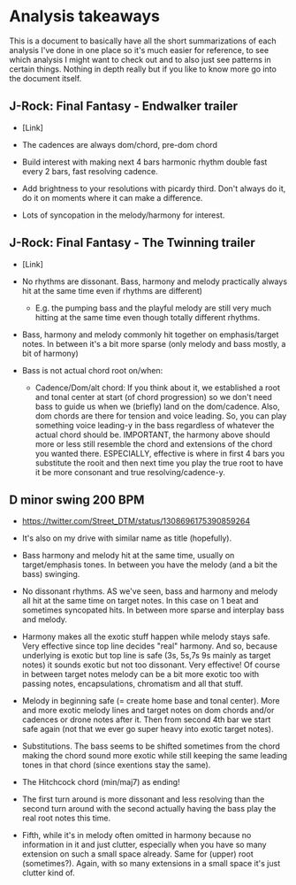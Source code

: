 # Analysis takeaways
This is a document to basically have all the short summarizations of each analysis I've done in one place so it's much easier for reference, to see which analysis I might want to check out and to also just see patterns in certain things. Nothing in depth really but if you like to know more go into the document itself.

## J-Rock: Final Fantasy - Endwalker trailer
- [Link]

- The cadences are always dom/chord, pre-dom chord
- Build interest with making next 4 bars harmonic rhythm double fast every 2 bars, fast resolving cadence.
- Add brightness to your resolutions with picardy third. Don't always do it, do it on moments where it can make a difference.
- Lots of syncopation in the melody/harmony for interest.

## J-Rock: Final Fantasy - The Twinning trailer
- [Link]

- No rhythms are dissonant. Bass, harmony and melody practically always hit at the same time even if rhythms are different)
  - E.g. the pumping bass and the playful melody are still very much hitting at the same time even though totally different rhythms.
- Bass, harmony and melody commonly hit together on emphasis/target notes. In between it's a bit more sparse (only melody and bass mostly, a bit of harmony)
- Bass is not actual chord root on/when:
    - Cadence/Dom/alt chord: If you think about it, we established a root and tonal center at start (of chord progression) so we don't need bass to guide us when we (briefly) land on the dom/cadence. Also, dom chords are there for tension and voice leading. So, you can play something voice leading-y in the bass regardless of whatever the actual chord should be. IMPORTANT, the harmony above should more or less still resemble the chord and extensions of the chord you wanted there. ESPECIALLY, effective is where in first 4 bars you substitute the rooit and then next time you play the true root to have it be more consonant and true resolving/cadence-y.

## D minor swing 200 BPM
- https://twitter.com/Street_DTM/status/1308696175390859264
- It's also on my drive with similar name as title (hopefully).

- Bass harmony and melody hit at the same time, usually on target/emphasis tones. In between you have the melody (and a bit the bass) swinging.
- No dissonant rhythms. AS we've seen, bass and harmony and melody all hit at the same time on target notes. In this case on 1 beat and sometimes syncopated hits. In between more sparse and interplay bass and melody.
- Harmony makes all the exotic stuff happen while melody stays safe. Very effective since top line decides "real" harmony. And so, because underlying is exotic but top line is safe (3s, 5s,7s 9s mainly as target notes) it sounds exotic but not too dissonant. Very effective! Of course in between target notes melody can be a bit more exotic too with passing notes, encapsulations, chromatism and all that stuff.
- Melody in beginning safe (= create home base and tonal center). More and more exotic melody lines and target notes on dom chords and/or cadences or drone notes after it. Then from second 4th bar we start safe again (not that we ever go super heavy into exotic target notes).
- Substitutions. The bass seems to be shifted sometimes from the chord making the chord sound more exotic while still keeping the same leading tones in that chord (since exentions stay the same).
- The Hitchcock chord (min/maj7) as ending!
- The first turn around is more dissonant and less resolving than the second turn around with the second actually having the bass play the real root notes this time.
- Fifth, while it's in melody often omitted in harmony because no information in it and just clutter, especially when you have so many extension on such a small space already. Same for (upper) root (sometimes?). Again, with so many extensions in a small space it's just clutter kind of.
